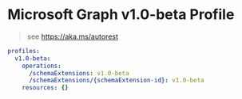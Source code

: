 # Microsoft Graph v1.0-beta Profile

> see https://aka.ms/autorest

``` yaml
profiles:
  v1.0-beta:
    operations:
      /schemaExtensions: v1.0-beta
      /schemaExtensions/{schemaExtension-id}: v1.0-beta
    resources: {}

```
